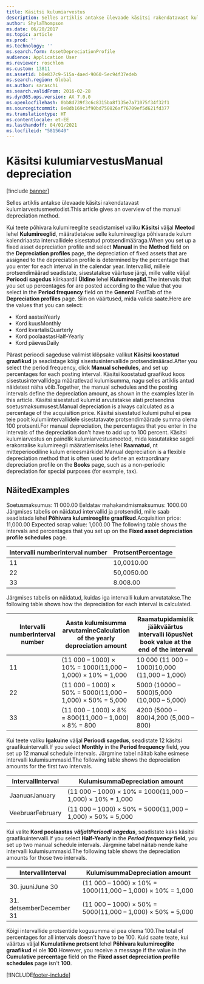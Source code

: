 ```yaml
---
title: Käsitsi kulumiarvestus
description: Selles artiklis antakse ülevaade käsitsi rakendatavast kulumiarvestusmeetodist.
author: ShylaThompson
ms.date: 06/20/2017
ms.topic: article
ms.prod: ''
ms.technology: ''
ms.search.form: AssetDepreciationProfile
audience: Application User
ms.reviewer: roschlom
ms.custom: 13811
ms.assetid: b0e837c9-515a-4aed-9060-5ec94f37edeb
ms.search.region: Global
ms.author: saraschi
ms.search.validFrom: 2016-02-28
ms.dyn365.ops.version: AX 7.0.0
ms.openlocfilehash: 0bb8d739f3c6c8315ba8f135e7a71075f34f32f1
ms.sourcegitcommit: 0e8db169c3f90bd750826af76709ef5d621fd377
ms.translationtype: HT
ms.contentlocale: et-EE
ms.lasthandoff: 04/01/2021
ms.locfileid: "5815640"
---
```

# <a name="manual-depreciation"></a><span data-ttu-id="252ea-103">Käsitsi kulumiarvestus</span><span class="sxs-lookup"><span data-stu-id="252ea-103">Manual depreciation</span></span>

[!include [banner](../includes/banner.md)]

<span data-ttu-id="252ea-104">Selles artiklis antakse ülevaade käsitsi rakendatavast kulumiarvestusmeetodist.</span><span class="sxs-lookup"><span data-stu-id="252ea-104">This article gives an overview of the manual depreciation method.</span></span>

<span data-ttu-id="252ea-105">Kui teete põhivara kulumireeglite seadistamisel valiku **Käsitsi** väljal **Meetod** lehel **Kulumireeglid**, määratletakse selle kulumireegliga põhivarade kulum kalendriaasta intervallidele sisestatud protsendimääraga.</span><span class="sxs-lookup"><span data-stu-id="252ea-105">When you set up a fixed asset depreciation profile and select **Manual** in the **Method** field on the **Depreciation profiles** page, the depreciation of fixed assets that are assigned to the depreciation profile is determined by the percentage that you enter for each interval in the calendar year.</span></span> <span data-ttu-id="252ea-106">Intervallid, millele protsendimäärad seadistate, sisestatakse väärtuse järgi, mille valite väljal **Perioodi sagedus** kiirkaardil **Üldine** lehel **Kulumireeglid**.</span><span class="sxs-lookup"><span data-stu-id="252ea-106">The intervals that you set up percentages for are posted according to the value that you select in the **Period frequency** field on the **General** FastTab of the **Depreciation profiles** page.</span></span> <span data-ttu-id="252ea-107">Siin on väärtused, mida valida saate.</span><span class="sxs-lookup"><span data-stu-id="252ea-107">Here are the values that you can select:</span></span>

-   <span data-ttu-id="252ea-108">Kord aastas</span><span class="sxs-lookup"><span data-stu-id="252ea-108">Yearly</span></span>
-   <span data-ttu-id="252ea-109">Kord kuus</span><span class="sxs-lookup"><span data-stu-id="252ea-109">Monthly</span></span>
-   <span data-ttu-id="252ea-110">Kord kvartalis</span><span class="sxs-lookup"><span data-stu-id="252ea-110">Quarterly</span></span>
-   <span data-ttu-id="252ea-111">Kord poolaastas</span><span class="sxs-lookup"><span data-stu-id="252ea-111">Half-Yearly</span></span>
-   <span data-ttu-id="252ea-112">Kord päevas</span><span class="sxs-lookup"><span data-stu-id="252ea-112">Daily</span></span>

<span data-ttu-id="252ea-113">Pärast perioodi sageduse valimist klõpsake valikut **Käsitsi koostatud graafikud** ja seadistage kõigi sisestusintervallide protsendimäärad.</span><span class="sxs-lookup"><span data-stu-id="252ea-113">After you select the period frequency, click **Manual schedules**, and set up percentages for each posting interval.</span></span> <span data-ttu-id="252ea-114">Käsitsi koostatud graafikud koos sisestusintervallidega määratlevad kulumisumma, nagu selles artiklis antud näidetest näha võib.</span><span class="sxs-lookup"><span data-stu-id="252ea-114">Together, the manual schedules and the posting intervals define the depreciation amount, as shown in the examples later in this article.</span></span> <span data-ttu-id="252ea-115">Käsitsi sisestatud kulumid arvutatakse alati protsendina soetusmaksumusest.</span><span class="sxs-lookup"><span data-stu-id="252ea-115">Manual depreciation is always calculated as a percentage of the acquisition price.</span></span> <span data-ttu-id="252ea-116">Käsitsi sisestatud kulumi puhul ei pea teie poolt kulumiintervallidele sisestatavate protsendimäärade summa olema 100 protsenti.</span><span class="sxs-lookup"><span data-stu-id="252ea-116">For manual depreciation, the percentages that you enter in the intervals of the depreciation don't have to add up to 100 percent.</span></span> <span data-ttu-id="252ea-117">Käsitsi kulumiarvestus on paindlik kulumiarvestusmeetod, mida kasutatakse sageli erakorralise kulumireegli määratlemiseks lehel **Raamatud**, nt mitteperioodiline kulum erieesmärkidel.</span><span class="sxs-lookup"><span data-stu-id="252ea-117">Manual depreciation is a flexible depreciation method that is often used to define an extraordinary depreciation profile on the **Books** page, such as a non-periodic depreciation for special purposes (for example, tax).</span></span>

## <a name="examples"></a><span data-ttu-id="252ea-118">Näited</span><span class="sxs-lookup"><span data-stu-id="252ea-118">Examples</span></span>
<span data-ttu-id="252ea-119">Soetusmaksumus: 11 000.00 Eeldatav mahakandmismaksumus: 1000.00 Järgmises tabelis on näidatud intervallid ja protsendid, mille saab seadistada lehel **Põhivara kulumireeglite graafikud**.</span><span class="sxs-lookup"><span data-stu-id="252ea-119">Acquisition price: 11,000.00 Expected scrap value: 1,000.00 The following table shows the intervals and percentages that you set up on the **Fixed asset depreciation profile schedules** page.</span></span>

| <span data-ttu-id="252ea-120">Intervalli number</span><span class="sxs-lookup"><span data-stu-id="252ea-120">Interval number</span></span> | <span data-ttu-id="252ea-121">Protsent</span><span class="sxs-lookup"><span data-stu-id="252ea-121">Percentage</span></span> |
|-----------------|------------|
| <span data-ttu-id="252ea-122">1</span><span class="sxs-lookup"><span data-stu-id="252ea-122">1</span></span>               | <span data-ttu-id="252ea-123">10,00</span><span class="sxs-lookup"><span data-stu-id="252ea-123">10.00</span></span>      |
| <span data-ttu-id="252ea-124">2</span><span class="sxs-lookup"><span data-stu-id="252ea-124">2</span></span>               | <span data-ttu-id="252ea-125">50,00</span><span class="sxs-lookup"><span data-stu-id="252ea-125">50.00</span></span>      |
| <span data-ttu-id="252ea-126">3</span><span class="sxs-lookup"><span data-stu-id="252ea-126">3</span></span>               | <span data-ttu-id="252ea-127">8.00</span><span class="sxs-lookup"><span data-stu-id="252ea-127">8.00</span></span>       |

<span data-ttu-id="252ea-128">Järgmises tabelis on näidatud, kuidas iga intervalli kulum arvutatakse.</span><span class="sxs-lookup"><span data-stu-id="252ea-128">The following table shows how the depreciation for each interval is calculated.</span></span>

|  <span data-ttu-id="252ea-129">Intervalli number</span><span class="sxs-lookup"><span data-stu-id="252ea-129">Interval number</span></span> | <span data-ttu-id="252ea-130">Aasta kulumisumma arvutamine</span><span class="sxs-lookup"><span data-stu-id="252ea-130">Calculation of the yearly depreciation amount</span></span> | <span data-ttu-id="252ea-131">Raamatupidamislik jääkväärtus intervalli lõpus</span><span class="sxs-lookup"><span data-stu-id="252ea-131">Net book value at the end of the interval</span></span> |
|------------------|-----------------------------------------------|-------------------------------------------|
| <span data-ttu-id="252ea-132">1</span><span class="sxs-lookup"><span data-stu-id="252ea-132">1</span></span>                | <span data-ttu-id="252ea-133">(11 000 – 1000) × 10% = 1000</span><span class="sxs-lookup"><span data-stu-id="252ea-133">(11,000 – 1,000) × 10% = 1,000</span></span>                | <span data-ttu-id="252ea-134">10 000 (11 000 – 1000)</span><span class="sxs-lookup"><span data-stu-id="252ea-134">10,000 (11,000 – 1,000)</span></span>                   |
| <span data-ttu-id="252ea-135">2</span><span class="sxs-lookup"><span data-stu-id="252ea-135">2</span></span>                | <span data-ttu-id="252ea-136">(11 000 – 1000) × 50% = 5000</span><span class="sxs-lookup"><span data-stu-id="252ea-136">(11,000 – 1,000) × 50% = 5,000</span></span>                | <span data-ttu-id="252ea-137">5000 (10000 – 5000)</span><span class="sxs-lookup"><span data-stu-id="252ea-137">5,000 (10,000 – 5,000)</span></span>                    |
| <span data-ttu-id="252ea-138">3</span><span class="sxs-lookup"><span data-stu-id="252ea-138">3</span></span>                | <span data-ttu-id="252ea-139">(11 000 – 1000) × 8% = 800</span><span class="sxs-lookup"><span data-stu-id="252ea-139">(11,000 – 1,000) × 8% = 800</span></span>                   | <span data-ttu-id="252ea-140">4200 (5000 – 800)</span><span class="sxs-lookup"><span data-stu-id="252ea-140">4,200 (5,000 – 800)</span></span>                       |

<span data-ttu-id="252ea-141">Kui teete valiku **Igakuine** väljal **Perioodi sagedus**, seadistate 12 käsitsi graafikuintervalli.</span><span class="sxs-lookup"><span data-stu-id="252ea-141">If you select **Monthly** in the **Period frequency** field, you set up 12 manual schedule intervals.</span></span> <span data-ttu-id="252ea-142">Järgmine tabel näitab kahe esimese intervalli kulumisummasid.</span><span class="sxs-lookup"><span data-stu-id="252ea-142">The following table shows the depreciation amounts for the first two intervals.</span></span>

| <span data-ttu-id="252ea-143">Intervall</span><span class="sxs-lookup"><span data-stu-id="252ea-143">Interval</span></span> | <span data-ttu-id="252ea-144">Kulumisumma</span><span class="sxs-lookup"><span data-stu-id="252ea-144">Depreciation amount</span></span>            |
|----------|--------------------------------|
| <span data-ttu-id="252ea-145">Jaanuar</span><span class="sxs-lookup"><span data-stu-id="252ea-145">January</span></span>  | <span data-ttu-id="252ea-146">(11 000 – 1000) × 10% = 1000</span><span class="sxs-lookup"><span data-stu-id="252ea-146">(11,000 – 1,000) × 10% = 1,000</span></span> |
| <span data-ttu-id="252ea-147">Veebruar</span><span class="sxs-lookup"><span data-stu-id="252ea-147">February</span></span> | <span data-ttu-id="252ea-148">(11 000 – 1000) × 50% = 5000</span><span class="sxs-lookup"><span data-stu-id="252ea-148">(11,000 – 1,000) × 50% = 5,000</span></span> |

<span data-ttu-id="252ea-149">Kui valite <strong>Kord poolaastas</strong> *<strong>väljalt<em>Perioodi sagedus</em>*</strong>, seadistate kaks käsitsi graafikuintervalli.</span><span class="sxs-lookup"><span data-stu-id="252ea-149">If you select <strong>Half-Yearly</strong> in the *<strong><em>Period frequency</em>* field</strong>, you set up two manual schedule intervals.</span></span> <span data-ttu-id="252ea-150">Järgmine tabel näitab nende kahe intervalli kulumisummasid.</span><span class="sxs-lookup"><span data-stu-id="252ea-150">The following table shows the depreciation amounts for those two intervals.</span></span>

| <span data-ttu-id="252ea-151">Intervall</span><span class="sxs-lookup"><span data-stu-id="252ea-151">Interval</span></span>    | <span data-ttu-id="252ea-152">Kulumisumma</span><span class="sxs-lookup"><span data-stu-id="252ea-152">Depreciation amount</span></span>            |
|-------------|--------------------------------|
| <span data-ttu-id="252ea-153">30. juuni</span><span class="sxs-lookup"><span data-stu-id="252ea-153">June 30</span></span>     | <span data-ttu-id="252ea-154">(11 000 – 1000) × 10% = 1000</span><span class="sxs-lookup"><span data-stu-id="252ea-154">(11,000 – 1,000) × 10% = 1,000</span></span> |
| <span data-ttu-id="252ea-155">31. detsember</span><span class="sxs-lookup"><span data-stu-id="252ea-155">December 31</span></span> | <span data-ttu-id="252ea-156">(11 000 – 1000) × 50% = 5000</span><span class="sxs-lookup"><span data-stu-id="252ea-156">(11,000 – 1,000) × 50% = 5,000</span></span> |

<span data-ttu-id="252ea-157">Kõigi intervallide protsentide kogusumma ei pea olema 100.</span><span class="sxs-lookup"><span data-stu-id="252ea-157">The total of percentages for all intervals doesn't have to be 100.</span></span> <span data-ttu-id="252ea-158">Kuid saate teate, kui väärtus väljal **Kumulatiivne protsent** lehel **Põhivara kulumireeglite graafikud** ei ole **100**.</span><span class="sxs-lookup"><span data-stu-id="252ea-158">However, you receive a message if the value in the **Cumulative percentage** field on the **Fixed asset depreciation profile schedules** page isn't **100**.</span></span>





[!INCLUDE[footer-include](../../includes/footer-banner.md)]